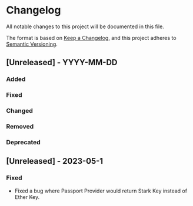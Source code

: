 # Changelog

All notable changes to this project will be documented in this file.

The format is based on [Keep a Changelog](https://keepachangelog.com/en/1.0.0/),
and this project adheres to [Semantic Versioning](https://semver.org/spec/v2.0.0.html).

## [Unreleased] - YYYY-MM-DD

### Added

### Fixed

### Changed

### Removed

### Deprecated


## [Unreleased] - 2023-05-1

### Fixed

- Fixed a bug where Passport Provider would return Stark Key instead of Ether Key.
